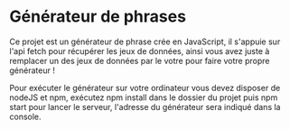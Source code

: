 # Générateur de phrases

Ce projet est un générateur de phrase crée en JavaScript, il s'appuie sur l'api fetch pour récupérer les jeux de données, ainsi vous avez juste à remplacer un des jeux de données par le votre pour faire votre propre générateur !

Pour exécuter le générateur sur votre ordinateur vous devez disposer de nodeJS et npm, exécutez npm install dans le dossier du projet puis npm start pour lancer le serveur, l'adresse du générateur sera indiqué dans la console.